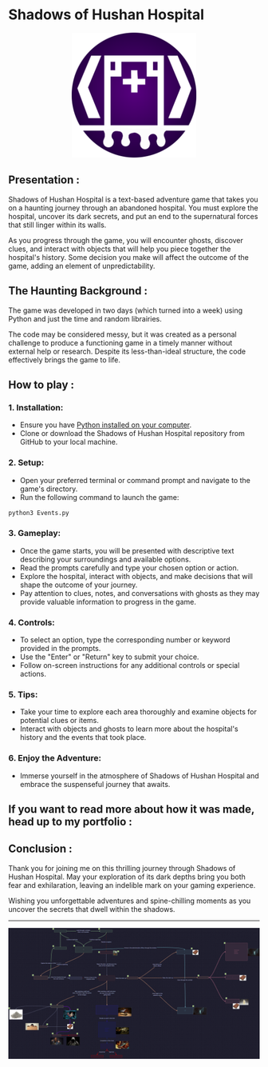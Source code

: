 # Shadows of Hushan Hospital
<p align="center">
<img src="https://github.com/PuddingNight/Shadows_of_Hushan_Hospital/blob/master/hospital2.png" width="250" height="250">
</p>

## Presentation :
Shadows of Hushan Hospital is a text-based adventure game that takes you on a haunting journey through an abandoned hospital. You must explore the hospital, uncover its dark secrets, and put an end to the supernatural forces that still linger within its walls.

As you progress through the game, you will encounter ghosts, discover clues, and interact with objects that will help you piece together the hospital's history. Some decision you make will affect the outcome of the game, adding an element of unpredictability.


## The Haunting Background :
The game was developed in two days (which turned into a week) using Python and just the time and random librairies.

The code may be considered messy, but it was created as a personal challenge to produce a functioning game in a timely manner without external help or research. Despite its less-than-ideal structure, the code effectively brings the game to life.


## How to play :


### 1. **Installation:**

* Ensure you have [Python installed on your computer](https://www.codecademy.com/article/install-python3 "A really good guide to learn how to do it.").
* Clone or download the Shadows of Hushan Hospital repository from GitHub to your local machine.


### 2. **Setup:**

* Open your preferred terminal or command prompt and navigate to the game's directory.
* Run the following command to launch the game:

```Python
python3 Events.py
```


### 3. **Gameplay:**

* Once the game starts, you will be presented with descriptive text describing your surroundings and available options.
* Read the prompts carefully and type your chosen option or action.
* Explore the hospital, interact with objects, and make decisions that will shape the outcome of your journey.
* Pay attention to clues, notes, and conversations with ghosts as they may provide valuable information to progress in the game.



### 4. **Controls:**

* To select an option, type the corresponding number or keyword provided in the prompts.
* Use the "Enter" or "Return" key to submit your choice.
* Follow on-screen instructions for any additional controls or special actions.



### 5. **Tips:**

* Take your time to explore each area thoroughly and examine objects for potential clues or items.
* Interact with objects and ghosts to learn more about the hospital's history and the events that took place.



### 6. **Enjoy the Adventure:**

* Immerse yourself in the atmosphere of Shadows of Hushan Hospital and embrace the suspenseful journey that awaits.

## If you want to read more about how it was made, head up to my portfolio : 


## Conclusion :
Thank you for joining me on this thrilling journey through Shadows of Hushan Hospital. May your exploration of its dark depths bring you both fear and exhilaration, leaving an indelible mark on your gaming experience.

Wishing you unforgettable adventures and spine-chilling moments as you uncover the secrets that dwell within the shadows.

---

<p align="center">
<img src="https://github.com/PuddingNight/Shadows_of_Hushan_Hospital/blob/master/Hushan_Map.jpg?raw=true">
</p>




